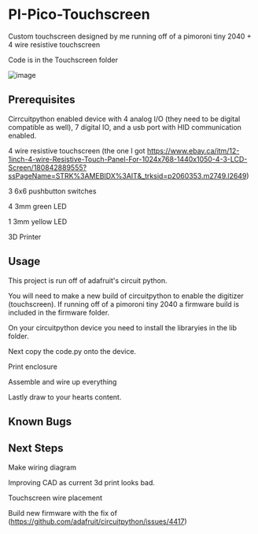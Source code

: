 
# PI-Pico-Touchscreen


Custom touchscreen designed by me running off of a pimoroni tiny 2040 + 4 wire resistive touchscreen

Code is in the Touchscreen folder


![image](https://user-images.githubusercontent.com/36164850/111881001-e8d69f00-8984-11eb-9831-54cff7fd3ced.png)



## Prerequisites

Cirrcuitpython enabled device with 4 analog I/O (they need to be digital compatible as well), 7 digital IO, and a usb port with HID communication enabled.

4 wire resistive touchscreen (the one I got https://www.ebay.ca/itm/12-1inch-4-wire-Resistive-Touch-Panel-For-1024x768-1440x1050-4-3-LCD-Screen/180842889555?ssPageName=STRK%3AMEBIDX%3AIT&_trksid=p2060353.m2749.l2649)

3 6x6 pushbutton switches

4 3mm green LED

1 3mm yellow LED

3D Printer

## Usage

This project is run off of adafruit's circuit python. 

You will need to make a new build of circuitpython to enable the digitizer (touchscreen). If running off of a pimoroni tiny 2040 a firmware build is included in the firmware folder.

On your circuitpython device you need to install the libraryies in the lib folder. 

Next copy the code.py onto the device.

Print enclosure

Assemble and wire up everything

Lastly draw to your hearts content.

## Known Bugs


## Next Steps

Make wiring diagram

Improving CAD as current 3d print looks bad.

Touchscreen wire placement

Build new firmware with the fix of (https://github.com/adafruit/circuitpython/issues/4417)
